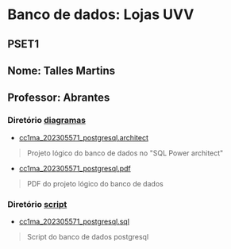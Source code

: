 # Banco de dados: Lojas UVV
## PSET1
## Nome: Talles Martins
## Professor: Abrantes

### Diretório [diagramas](https://github.com/TallesMP/uvv_bd1_cc1ma/tree/main/pset1/diagramas)

+ [cc1ma_202305571_postgresql.architect](https://github.com/TallesMP/uvv_bd1_cc1ma/blob/main/pset1/diagramas/cc1ma_202305571_postgresql.architect)
> Projeto lógico do banco de dados no "SQL Power architect"
 
+ [cc1ma_202305571_postgresql.pdf](https://github.com/TallesMP/uvv_bd1_cc1ma/blob/main/pset1/diagramas/cc1ma_202305571_postgresql.pdf)
> PDF do projeto lógico do banco de dados
 
### Diretório [script](https://github.com/TallesMP/uvv_bd1_cc1ma/tree/main/pset1/script)

+ [cc1ma_202305571_postgresql.sql](https://github.com/TallesMP/uvv_bd1_cc1ma/blob/main/pset1/script/cc1ma_202305571_postgresql.sql)
> Script do banco de dados postgresql
